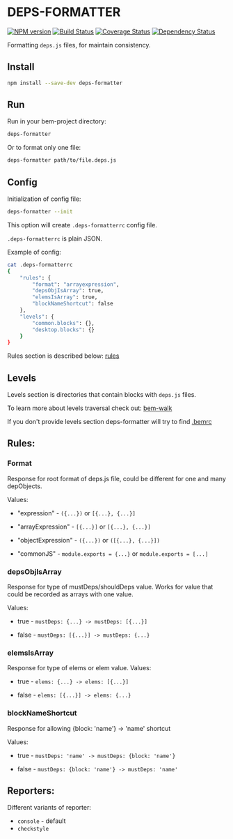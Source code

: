 # DEPS-FORMATTER

[![NPM version](http://img.shields.io/npm/v/deps-formatter.svg?style=flat)](http://www.npmjs.org/package/deps-formatter)
[![Build Status](http://img.shields.io/travis/Yeti-or/deps-formatter/master.svg?style=flat&label=tests)](https://travis-ci.org/Yeti-or/deps-formatter)
[![Coverage Status](https://img.shields.io/coveralls/Yeti-or/deps-formatter.svg?branch=master&style=flat)](https://coveralls.io/r/Yeti-or/deps-formatter)
[![Dependency Status](http://img.shields.io/david/yeti-or/deps-formatter.svg?style=flat)](https://david-dm.org/yeti-or/deps-formatter)

Formatting `deps.js` files, for maintain consistency.

## Install

```sh
npm install --save-dev deps-formatter
```

## Run

Run in your bem-project directory:
```sh
deps-formatter
```

Or to format only one file:

```sh
deps-formatter path/to/file.deps.js
```

## Config 

Initialization of config file:
```sh
deps-formatter --init
```
This option will create `.deps-formatterrc` config file.

`.deps-formatterrc` is plain JSON.

Example of config:
```sh
cat .deps-formatterrc
{
    "rules": {
        "format": "arrayexpression",
        "depsObjIsArray": true,
        "elemsIsArray": true,
        "blockNameShortcut": false
    },
    "levels": {
        "common.blocks": {},
        "desktop.blocks": {}
    }
}
```

Rules section is described below: [rules](https://github.com/Yeti-or/deps-formatter#rules)

## Levels

Levels section is directories that contain blocks with `deps.js` files.

To learn more about levels traversal check out: [bem-walk](https://github.com/bem-sdk/bem-walk#3-define-file-system-levels)

If you don't provide levels section deps-formatter will try to find [.bemrc](https://github.com/bem-sdk/bem-config)

## Rules:

### Format

Response for root format of deps.js file, could be different for one and many depObjects.

Values:

* "expression"  - `({...})` or `[{...}, {...}]`

* "arrayExpression" - `[{...}]` or `[{...}, {...}]`

* "objectExpression" - `({...})` or `([{...}, {...}])`

* "commonJS" - `module.exports = {...}` or `module.exports = [...]`

### depsObjIsArray

Response for type of mustDeps/shouldDeps value.
Works for value that could be recorded as arrays with one value.

Values:

* true  - `mustDeps: {...} -> mustDeps: [{...}]`

* false - `mustDeps: [{...}] -> mustDeps: {...}`

### elemsIsArray

Response for type of elems or elem value.
Values:

* true  - `elems: {...} -> elems: [{...}]`

* false - `elems: [{...}] -> elems: {...}`

### blockNameShortcut

Response for allowing {block: 'name'} -> 'name' shortcut

Values:

* true  - `mustDeps: 'name' -> mustDeps: {block: 'name'}`

* false - `mustDeps: {block: 'name'} -> mustDeps: 'name'`

## Reporters:

Different variants of reporter:

* `console` - default
* `checkstyle`
